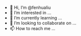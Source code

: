 - 👋 Hi, I’m @fenhualiu
- 👀 I’m interested in ...
- 🌱 I’m currently learning ...
- 💞️ I’m looking to collaborate on ...
- 📫 How to reach me ...

<!---
fenhualiu/fenhualiu is a ✨ special ✨ repository because its `README.md` (this file) appears on your GitHub profile.
You can click the Preview link to take a look at your changes.
--->
